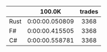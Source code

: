||100.0K|trades|
-|:-:|:-:|
|Rust|0:00:00.050809|3368|
|F#|0:00:00.415505|3368|
|C#|0:00:00.558781|3368|

